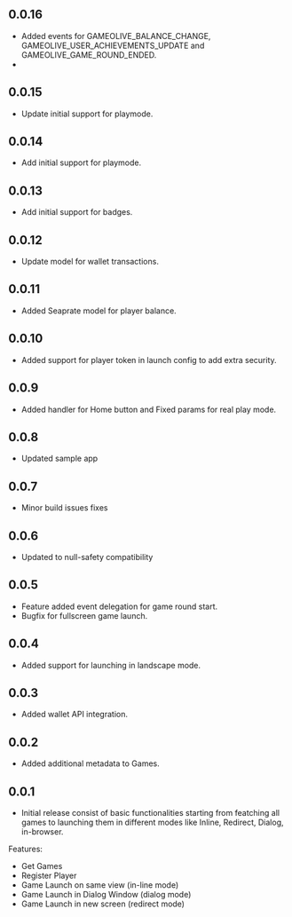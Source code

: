 ## 0.0.16

* Added events for GAMEOLIVE_BALANCE_CHANGE, GAMEOLIVE_USER_ACHIEVEMENTS_UPDATE and GAMEOLIVE_GAME_ROUND_ENDED.
* 
## 0.0.15

* Update initial support for playmode.

## 0.0.14

* Add initial support for playmode.

## 0.0.13

* Add initial support for badges.

## 0.0.12

* Update model for wallet transactions.

## 0.0.11

* Added Seaprate model for player balance.

## 0.0.10

* Added support for player token in launch config to add extra security.

## 0.0.9

* Added handler for Home button and Fixed params for real play mode.

## 0.0.8

* Updated sample app

## 0.0.7

* Minor build issues fixes

## 0.0.6

* Updated to null-safety compatibility

## 0.0.5

* Feature added event delegation for game round start.
* Bugfix for fullscreen game launch.

## 0.0.4

* Added support for launching in landscape mode.

## 0.0.3

* Added wallet API integration.

## 0.0.2

* Added additional metadata to Games.

## 0.0.1

* Initial release consist of basic functionalities starting from featching all games to launching them in different modes like Inline, Redirect, Dialog, in-browser.

Features:
  - Get Games
  - Register Player
  - Game Launch on same view (in-line mode)
  - Game Launch in Dialog Window (dialog mode)
  - Game Launch in new screen (redirect mode)